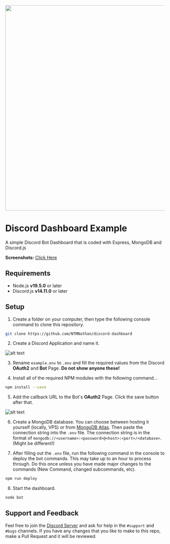 <img src="https://i.imgur.com/1JEnQ5p.png" width="650" height="auto">

# Discord Dashboard Example
A simple Discord Bot Dashboard that is coded with Express, MongoDB and Discord.js

**Screenshots:** [Click Here](https://imgur.com/a/LJTHT3j)

## Requirements
- Node.js **v19.5.0** or later
- Discord.js **v14.11.0** or later

## Setup 
1. Create a folder on your computer, then type the following console command to clone this repository.
```bash
git clone https://github.com/NTMNathan/discord-dashboard
```

2. Create a Discord Application and name it.

![alt text](https://i.imgur.com/luHPTGL.png "Step 2")


3. Rename `example.env` to `.env` and fill the required values from the Discord **OAuth2** and **Bot** Page. **Do not show anyone these!**

4. Install all of the required NPM modules with the following command...
```bash
npm install --save
```

5. Add the callback URL to the Bot's **OAuth2** Page. Click the save button after that.

![alt text](https://i.imgur.com/9EWhEnE.png "Step 3")

6. Create a MongoDB database. You can choose between hosting it yourself (locally, VPS) or from [MongoDB Atlas](https://www.mongodb.com/atlas/database). Then paste the connection string into the `.env` file. The connection string is in the format of `mongodb://<username>:<password>@<host>:<port>/<database>`. (Might be different!)

7. After filling out the `.env` file, run the following command in the console to deploy the bot commands. This may take up to an hour to process through. Do this once unless you have made major changes to the commands (New Command, changed subcommands, etc).

```bash
npm run deploy
```

8. Start the dashboard.
```bash
node bot
```

## Support and Feedback
Feel free to join the [Discord Server](https://natebot.xyz/discord) and ask for help in the `#support` and `#bugs` channels. If you have any changes that you like to make to this repo, make a Pull Request and it will be reviewed.
